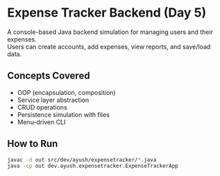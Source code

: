 # Expense Tracker Backend (Day 5)

A console-based Java backend simulation for managing users and their expenses.  
Users can create accounts, add expenses, view reports, and save/load data.

## Concepts Covered
- OOP (encapsulation, composition)
- Service layer abstraction
- CRUD operations
- Persistence simulation with files
- Menu-driven CLI

## How to Run
```bash
javac -d out src/dev/ayush/expensetracker/*.java
java -cp out dev.ayush.expensetracker.ExpenseTrackerApp
```
